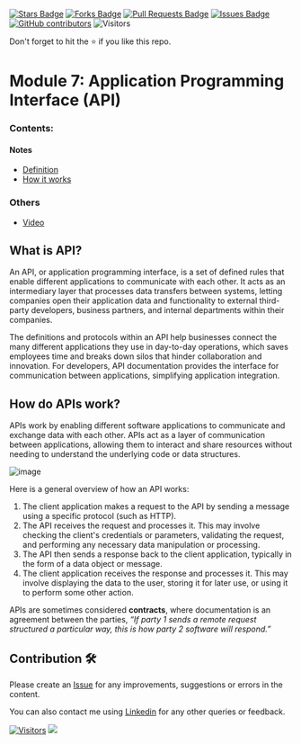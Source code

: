 
<a href="https://github.com/drshahizan/special-topic-data-engineering/stargazers"><img src="https://img.shields.io/github/stars/drshahizan/special-topic-data-engineering" alt="Stars Badge"/></a>
<a href="https://github.com/drshahizan/special-topic-data-engineering/network/members"><img src="https://img.shields.io/github/forks/drshahizan/special-topic-data-engineering" alt="Forks Badge"/></a>
<a href="https://github.com/drshahizan/special-topic-data-engineering/pulls"><img src="https://img.shields.io/github/issues-pr/drshahizan/special-topic-data-engineering" alt="Pull Requests Badge"/></a>
<a href="https://github.com/drshahizan/special-topic-data-engineering/issues"><img src="https://img.shields.io/github/issues/drshahizan/special-topic-data-engineering" alt="Issues Badge"/></a>
<a href="https://github.com/drshahizan/special-topic-data-engineering/graphs/contributors"><img alt="GitHub contributors" src="https://img.shields.io/github/contributors/drshahizan/special-topic-data-engineering?color=2b9348"></a>
![Visitors](https://api.visitorbadge.io/api/visitors?path=https%3A%2F%2Fgithub.com%2Fspecial-topic-data-engineering&labelColor=%23d9e3f0&countColor=%23697689&style=flat)

Don't forget to hit the :star: if you like this repo.

<!---
Module 7: Application Programming Interface (API)

Group Gadgeteen
1. Goo Ye Jui   A20EC0191
2. Kelvin Ee    A20EC0195 
3. Lee Jia Xian A20EC0200
4. Lee Ming Qi  A20EC0064
5. Ong Han Wah  A20EC0129

-->

# Module 7: Application Programming Interface (API)

### Contents:
#### Notes
- [Definition](#what-is-api)
- [How it works](#how-do-apis-work)

### Others
- [Video](https://www.youtube.com/watch?v=dQw4w9WgXcQ)


## What is API?
An API, or application programming interface, is a set of defined rules that enable different applications to communicate with each other. It acts as an intermediary layer that processes data transfers between systems, letting companies open their application data and functionality to external third-party developers, business partners, and internal departments within their companies.

The definitions and protocols within an API help businesses connect the many different applications they use in day-to-day operations, which saves employees time and breaks down silos that hinder collaboration and innovation. For developers, API documentation provides the interface for communication between applications, simplifying application integration.

## How do APIs work?
APIs work by enabling different software applications to communicate and exchange data with each other. APIs act as a layer of communication between applications, allowing them to interact and share resources without needing to understand the underlying code or data structures.

![image](https://user-images.githubusercontent.com/69034742/232193712-50776d91-dbb0-49bf-92fa-9c2ac0cc226e.png)

Here is a general overview of how an API works:

1. The client application makes a request to the API by sending a message using a specific protocol (such as HTTP).
2. The API receives the request and processes it. This may involve checking the client's credentials or parameters, validating the request, and performing any necessary data manipulation or processing.
3. The API then sends a response back to the client application, typically in the form of a data object or message.
4. The client application receives the response and processes it. This may involve displaying the data to the user, storing it for later use, or using it to perform some other action.

APIs are sometimes considered **contracts**, where documentation is an agreement between the parties, *“If party 1 sends a remote request structured a particular way, this is how party 2 software will respond.”*

## Contribution 🛠️
Please create an [Issue](https://github.com/drshahizan/special-topic-data-engineering/issues) for any improvements, suggestions or errors in the content.

You can also contact me using [Linkedin](https://www.linkedin.com/in/drshahizan/) for any other queries or feedback.

[![Visitors](https://api.visitorbadge.io/api/visitors?path=https%3A%2F%2Fgithub.com%2Fdrshahizan&labelColor=%23697689&countColor=%23555555&style=plastic)](https://visitorbadge.io/status?path=https%3A%2F%2Fgithub.com%2Fdrshahizan)
![](https://hit.yhype.me/github/profile?user_id=81284918)




